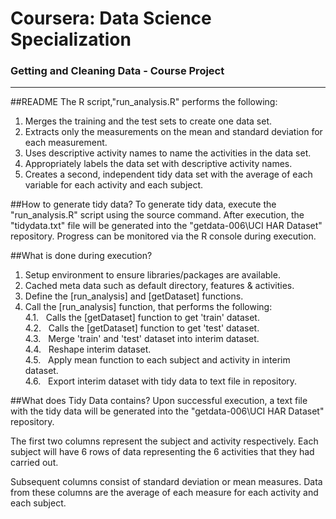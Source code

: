 # Coursera: Data Science Specialization
### Getting and Cleaning Data  -  Course Project
--------------------------------------------------------------------------
##README
The R script,"run_analysis.R" performs the following:

1. Merges the training and the test sets to create one data set.
2. Extracts only the measurements on the mean and standard deviation for each measurement.
3. Uses descriptive activity names to name the activities in the data set.
4. Appropriately labels the data set with descriptive activity names.
5. Creates a second, independent tidy data set with the average of each variable for each activity and each subject.

##How to generate tidy data?
To generate tidy data, execute the "run_analysis.R" script using the source command. After execution, the "tidydata.txt" file will be generated into the "getdata-006\UCI HAR Dataset" repository. Progress can be monitored via the R console during execution.

##What is done during execution?
1. Setup environment to ensure libraries/packages are available.
2. Cached meta data such as default directory, features & activities.
3. Define the [run_analysis] and [getDataset] functions.
4. Call the [run_analysis] function, that performs the following:
<br>4.1.&nbsp;&nbsp;&nbsp;Calls the [getDataset] function to get 'train' dataset.
<br>4.2.&nbsp;&nbsp;&nbsp;Calls the [getDataset] function to get 'test' dataset.
<br>4.3.&nbsp;&nbsp;&nbsp;Merge 'train' and 'test' dataset into interim dataset.
<br>4.4.&nbsp;&nbsp;&nbsp;Reshape interim dataset.
<br>4.5.&nbsp;&nbsp;&nbsp;Apply mean function to each subject and activity in interim dataset.
<br>4.6.&nbsp;&nbsp;&nbsp;Export interim dataset with tidy data to text file in repository.

##What does Tidy Data contains?
Upon successful execution, a text file with the tidy data will be generated into the "getdata-006\UCI HAR Dataset" repository.

The first two columns represent the subject and activity respectively. Each subject will have 6 rows of data representing the 6 activities that they had carried out.

Subsequent columns consist of standard deviation or mean measures. Data from these columns are the average of each measure for each activity and each subject.

